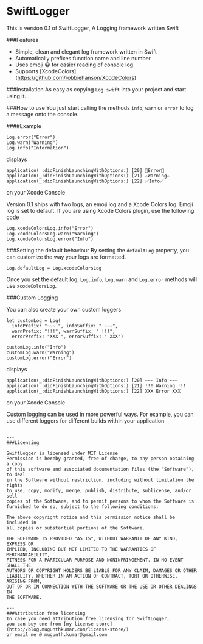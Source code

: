 # SwiftLogger
This is version 0.1 of SwiftLogger, A Logging framework written Swift

###Features
* Simple, clean and elegant log framework written in Swift
* Automatically prefixes function name and line number
* Uses emoji 😀 for easier reading of console log
* Supports [XcodeColors] (https://github.com/robbiehanson/XcodeColors)

###Installation
As easy as copying ```Log.swift``` into your project and start using it.

###How to use
You just start calling the methods ```info```, ```warn``` or ```error``` to log a message onto the console.

####Example
```
Log.error("Error")
Log.warn("Warning")
Log.info("Information")
```
displays
```
application(_:didFinishLaunchingWithOptions:) [20] 🚫Error🚫
application(_:didFinishLaunchingWithOptions:) [21] ⚠️Warning⚠️
application(_:didFinishLaunchingWithOptions:) [22] ✅Info✅
```
on your Xcode Console

Version 0.1 ships with two logs, an emoji log and a Xcode Colors log. Emoji log is set to default.
If you are using Xcode Colors plugin, use the following code
```
Log.xcodeColorsLog.info("Error")
Log.xcodeColorsLog.warn("Warning")
Log.xcodeColorsLog.error("Info")
```

###Setting the default behaviour
By setting the ```defaultLog``` property, you can customize the way your logs are formatted. 
```
Log.defaultLog = Log.xcodeColorsLog
```
Once you set the default log, ```Log.info```, ```Log.warn``` and ```Log.error``` methods will use ```xcodeColorsLog```.

###Custom Logging

You can also create your own custom loggers 

```
let customLog = Log(
  infoPrefix: "~~~ ", infoSuffix: " ~~~",
  warnPrefix: "!!!", warnSuffix: " !!!",
  errorPrefix: "XXX ", errorSuffix: " XXX")
  
customLog.info("Info")
customLog.warn("Warning")
customLog.error("Error")
```
displays
```
application(_:didFinishLaunchingWithOptions:) [20] ~~~ Info ~~~
application(_:didFinishLaunchingWithOptions:) [21] !!! Warning !!!
application(_:didFinishLaunchingWithOptions:) [22] XXX Error XXX
```
on your Xcode Console

Custom logging can be used in more powerful ways. 
For example, you can use different loggers for different builds within your application

```

---
###Licensing

SwiftLogger is licensed under MIT License
Permission is hereby granted, free of charge, to any person obtaining a copy
of this software and associated documentation files (the "Software"), to deal
in the Software without restriction, including without limitation the rights
to use, copy, modify, merge, publish, distribute, sublicense, and/or sell
copies of the Software, and to permit persons to whom the Software is
furnished to do so, subject to the following conditions:

The above copyright notice and this permission notice shall be included in
all copies or substantial portions of the Software.

THE SOFTWARE IS PROVIDED "AS IS", WITHOUT WARRANTY OF ANY KIND, EXPRESS OR
IMPLIED, INCLUDING BUT NOT LIMITED TO THE WARRANTIES OF MERCHANTABILITY,
FITNESS FOR A PARTICULAR PURPOSE AND NONINFRINGEMENT. IN NO EVENT SHALL THE
AUTHORS OR COPYRIGHT HOLDERS BE LIABLE FOR ANY CLAIM, DAMAGES OR OTHER
LIABILITY, WHETHER IN AN ACTION OF CONTRACT, TORT OR OTHERWISE, ARISING FROM,
OUT OF OR IN CONNECTION WITH THE SOFTWARE OR THE USE OR OTHER DEALINGS IN
THE SOFTWARE.

---
###Attribution free licensing
In case you need attribution free licensing for SwiftLogger, 
you can buy one from [my license store](http://blog.mugunthkumar.com/license-store/) 
or email me @ mugunth.kumar@gmail.com
